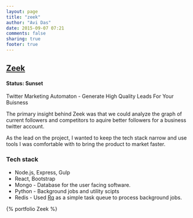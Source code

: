 ```yaml
---
layout: page
title: "zeek"
author: "Avi Das"
date: 2015-09-07 07:21
comments: false
sharing: true
footer: true
---
```


## [Zeek](http://www.zeek.ai/)
#### Status: Sunset

Twitter Marketing Automaton - Generate High Quality Leads For Your Buisness

The primary insight behind Zeek was that we could analyze the graph of current followers and competitors to aquire better followers for a business twitter account.

As the lead on the project, I wanted to keep the tech stack narrow and use tools I was comfortable with to bring the product to market faster.

### Tech stack
- Node.js, Express, Gulp
- React, Bootstrap
- Mongo - Database for the user facing software.
- Python - Background jobs and utility scipts
- Redis - Used [Rq](http://python-rq.org/) as a simple task queue to process background jobs.

{% portfolio Zeek %}
